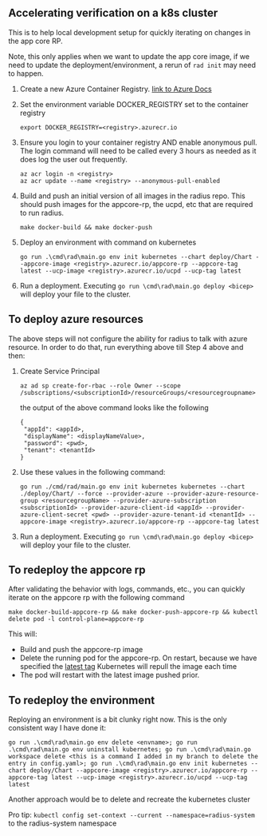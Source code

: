 ## Accelerating verification on a k8s cluster

This is to help local development setup for quickly iterating on changes in the app core RP. 

Note, this only applies when we want to update the app core image, if we need to update the deployment/environment, a rerun of `rad init` may need to happen.

1. Create a new Azure Container Registry. [link to Azure Docs](https://docs.microsoft.com/en-us/azure/container-registry/container-registry-get-started-portal?tabs=azure-cli)

1. Set the environment variable DOCKER_REGISTRY set to the container registry
    ```
    export DOCKER_REGISTRY=<registry>.azurecr.io
    ```
1. Ensure you login to your container registry AND enable anonymous pull. The login command will need to be called every 3 hours as needed as it does log the user out frequently.
    ```
    az acr login -n <registry>
    az acr update --name <registry> --anonymous-pull-enabled
    ```
1. Build and push an initial version of all images in the radius repo. This should push images for the appcore-rp, the ucpd, etc that are required to run radius.
    ```
    make docker-build && make docker-push
    ```
1. Deploy an environment with command on kubernetes
    ```
    go run .\cmd\rad\main.go env init kubernetes --chart deploy/Chart --appcore-image <registry>.azurecr.io/appcore-rp --appcore-tag latest --ucp-image <registry>.azurecr.io/ucpd --ucp-tag latest
    ```
1. Run a deployment. Executing `go run \cmd\rad\main.go deploy <bicep>` will deploy your file to the cluster.

## To deploy azure resources
The above steps will not configure the ability for radius to talk with azure resource. In order to do that, run everything above till Step 4 above and then:

1. Create Service Principal
    ```
    az ad sp create-for-rbac --role Owner --scope /subscriptions/<subscriptionId>/resourceGroups/<resourcegroupname>
    ```
    the output of the above command looks like the following
    ```
    {
     "appId": <appId>,
     "displayName": <displayNameValue>,
     "password": <pwd>,
     "tenant": <tenantId>
    }
    ```
1. Use these values in the following command:
    ```
    go run ./cmd/rad/main.go env init kubernetes kubernetes --chart ./deploy/Chart/ --force --provider-azure --provider-azure-resource-group <resourcegroupName> --provider-azure-subscription <subscriptionId> --provider-azure-client-id <appId> --provider-azure-client-secret <pwd> --provider-azure-tenant-id <tenantId> --appcore-image <registry>.azurecr.io/appcore-rp --appcore-tag latest
    ```
1. Run a deployment. Executing `go run \cmd\rad\main.go deploy <bicep>` will deploy your file to the cluster.

## To redeploy the appcore rp
  
After validating the behavior with logs, commands, etc., you can quickly iterate on the appcore rp with the following command
```
make docker-build-appcore-rp && make docker-push-appcore-rp && kubectl delete pod -l control-plane=appcore-rp
```

This will:
- Build and push the appcore-rp image
- Delete the running pod for the appcore-rp. On restart, because we have specified the [latest tag](https://kubernetes.io/docs/concepts/containers/images/#updating-images) Kubernetes will repull the image each time
- The pod will restart with the latest image pushed prior.

## To redeploy the environment

Reploying an environment is a bit clunky right now. This is the only consistent way I have done it:
  
```
go run .\cmd\rad\main.go env delete <envname>; go run .\cmd\rad\main.go env uninstall kubernetes; go run .\cmd\rad\main.go workspace delete <this is a command I added in my branch to delete the entry in config.yaml>; go run .\cmd\rad\main.go env init kubernetes --chart deploy/Chart --appcore-image <registry>.azurecr.io/appcore-rp --appcore-tag latest --ucp-image <registry>.azurecr.io/ucpd --ucp-tag latest
```
Another approach would be to delete and recreate the kubernetes cluster

Pro tip: `kubectl config set-context --current --namespace=radius-system` to the radius-system namespace
